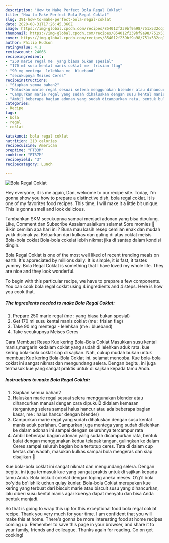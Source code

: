 ```yaml
---
description: "How to Make Perfect Bola Regal Coklat"
title: "How to Make Perfect Bola Regal Coklat"
slug: 391-how-to-make-perfect-bola-regal-coklat
date: 2020-08-31T17:26:45.360Z
image: https://img-global.cpcdn.com/recipes/854012f239bf9a98/751x532cq70/bola-regal-coklat-foto-resep-utama.jpg
thumbnail: https://img-global.cpcdn.com/recipes/854012f239bf9a98/751x532cq70/bola-regal-coklat-foto-resep-utama.jpg
cover: https://img-global.cpcdn.com/recipes/854012f239bf9a98/751x532cq70/bola-regal-coklat-foto-resep-utama.jpg
author: Philip Hudson
ratingvalue: 4.1
reviewcount: 24066
recipeingredient:
- "250 marie regal me  yang biasa bukan spesial"
- "170 ml susu kental manis coklat me  frisian flag"
- "90 mg mentega  lelehkan me  blueband"
- "secukupnya Meises Ceres"
recipeinstructions:
- "Siapkan semua bahan2"
- "Haluskan marie regal sesuai selera menggunakan blender atau dihancurkan manual dengan cara dipukul2 didalam kemasan (tergantung selera sampai halus hancur atau ada beberapa bagian kasar, me : halus hancur dengan blender)"
- "Campurkan marie regal yang sudah dihaluskan dengan susu kental manis aduk perlahan. Campurkan juga mentega yang sudah dilelehkan ke dalam adonan ini sampai dengan seluruhnya tercampur rata"
- "Ambil beberapa bagian adonan yang sudah dicampurkan rata, bentuk bulat dengan menggunakan kedua telapak tangan, gulingkan ke dalam Ceres sampai seluruh bagian bola tertutup ceres. Tata di dalam cup kertas dan wadah, masukan kulkas sampai bola mengeras dan siap disajikan 💚"
categories:
- Recipe
tags:
- bola
- regal
- coklat

katakunci: bola regal coklat 
nutrition: 210 calories
recipecuisine: American
preptime: "PT33M"
cooktime: "PT37M"
recipeyield: "3"
recipecategory: Lunch

---
```



![Bola Regal Coklat](https://img-global.cpcdn.com/recipes/854012f239bf9a98/751x532cq70/bola-regal-coklat-foto-resep-utama.jpg)

Hey everyone, it is me again, Dan, welcome to our recipe site. Today, I'm gonna show you how to prepare a distinctive dish, bola regal coklat. It is one of my favorites food recipes. This time, I will make it a little bit unique. This is gonna smell and look delicious.

Tambahkan SKM secukupnya sampai menjadi adonan yang bisa dipulung. Like, Comment dan Subscribe Assalamualaikum selamat Sore momies 🤗 Bikin cemilan apa hari ini ? Buna mau kasih resep cemilan enak dan mudah yukk disimak ya. Keluarkan dari kulkas dan guling di atas coklat meisis Bola-bola coklat Bola-bola cokelat lebih nikmat jika di santap dalam kondisi dingin.

Bola Regal Coklat is one of the most well liked of recent trending meals on earth. It's appreciated by millions daily. It is simple, it is fast, it tastes yummy. Bola Regal Coklat is something that I have loved my whole life. They are nice and they look wonderful.


To begin with this particular recipe, we have to prepare a few components. You can cook bola regal coklat using 4 ingredients and 4 steps. Here is how you cook that.

<!--inarticleads1-->

##### The ingredients needed to make Bola Regal Coklat:

1. Prepare 250 marie regal (me : yang biasa bukan spesial)
1. Get 170 ml susu kental manis coklat (me : frisian flag)
1. Take 90 mg mentega - lelehkan (me : blueband)
1. Take secukupnya Meises Ceres


Cara Membuat Resep Kue kering Bola-Bola Coklat Masukkan susu kental manis,margarin kedalam coklat yang sudah di lelehkan aduk rata. kue kering bola-bola coklat siap di sajikan. Nah, cukup mudah bukan untuk membuat Kue kering Bola-Bola Coklat ini. selamat mencoba. Kue bola-bola coklat ini sangat nikmat dan mengundang selera. Dengan begitu, ini juga termasuk kue yang sangat praktis untuk di sajikan kepada tamu Anda. 

<!--inarticleads2-->

##### Instructions to make Bola Regal Coklat:

1. Siapkan semua bahan2
1. Haluskan marie regal sesuai selera menggunakan blender atau dihancurkan manual dengan cara dipukul2 didalam kemasan (tergantung selera sampai halus hancur atau ada beberapa bagian kasar, me : halus hancur dengan blender)
1. Campurkan marie regal yang sudah dihaluskan dengan susu kental manis aduk perlahan. Campurkan juga mentega yang sudah dilelehkan ke dalam adonan ini sampai dengan seluruhnya tercampur rata
1. Ambil beberapa bagian adonan yang sudah dicampurkan rata, bentuk bulat dengan menggunakan kedua telapak tangan, gulingkan ke dalam Ceres sampai seluruh bagian bola tertutup ceres. Tata di dalam cup kertas dan wadah, masukan kulkas sampai bola mengeras dan siap disajikan 💚


Kue bola-bola coklat ini sangat nikmat dan mengundang selera. Dengan begitu, ini juga termasuk kue yang sangat praktis untuk di sajikan kepada tamu Anda. Bola biskuit cokelat dengan toping aneka meses. O&#39;g&#39;il bola bo&#39;yida bo&#39;lishlik uchun qulay kunlar. Bola-bola Coklat merupakan kue kering yang terbuat dari biscuit marie atau biscuit susu yang dihancurkan, lalu diberi susu kental manis agar kuenya dapat menyatu dan bisa Anda bentuk menjadi. 

So that is going to wrap this up for this exceptional food bola regal coklat recipe. Thank you very much for your time. I am confident that you will make this at home. There's gonna be more interesting food at home recipes coming up. Remember to save this page in your browser, and share it to your family, friends and colleague. Thanks again for reading. Go on get cooking!
